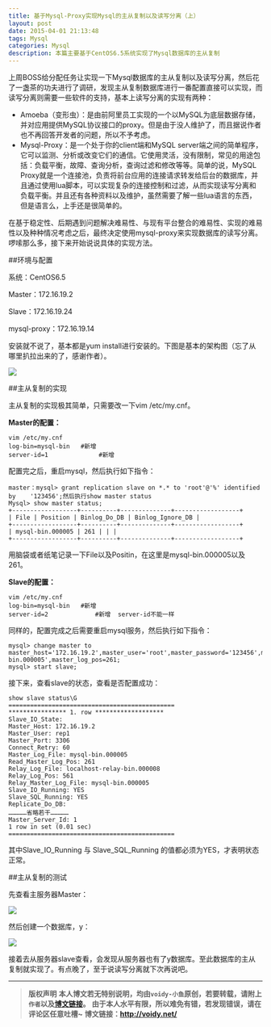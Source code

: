 ```yaml
---
title: 基于Mysql-Proxy实现Mysql的主从复制以及读写分离（上）
layout: post
date: 2015-04-01 21:13:48
tags: Mysql
categories: Mysql
description: 本篇主要基于CentOS6.5系统实现了Mysql数据库的主从复制
---
```


上周BOSS给分配任务让实现一下Mysql数据库的主从复制以及读写分离，然后花了一盏茶的功夫进行了调研，发现主从复制数据库进行一番配置直接可以实现，而读写分离则需要一些软件的支持，基本上读写分离的实现有两种：

 * Amoeba（变形虫）：是由前阿里员工实现的一个以MySQL为底层数据存储，并对应用提供MySQL协议接口的proxy。但是由于没人维护了，而且据说作者也不再回答开发者的问题，所以不予考虑。
 * Mysql-Proxy：是一个处于你的client端和MySQL server端之间的简单程序，它可以监测、分析或改变它们的通信。它使用灵活，没有限制，常见的用途包括：负载平衡，故障、查询分析，查询过滤和修改等等。简单的说，MySQL Proxy就是一个连接池，负责将前台应用的连接请求转发给后台的数据库，并且通过使用lua脚本，可以实现复杂的连接控制和过滤，从而实现读写分离和负载平衡。并且还有各种资料以及维护，虽然需要了解一些lua语言的东西，但是语言么，上手还是很简单的。

在基于稳定性、后期遇到问题解决难易性、与现有平台整合的难易性、实现的难易性以及种种情况考虑之后，最终决定使用mysql-proxy来实现数据库的读写分离。啰嗦那么多，接下来开始说说具体的实现方法。

##环境与配置

系统：CentOS6.5

Master：172.16.19.2

Slave：172.16.19.24

mysql-proxy：172.16.19.14

安装就不说了，基本都是yum install进行安装的。下图是基本的架构图（忘了从哪里扒拉出来的了，感谢作者）。

![](http://images.cnitblog.com/blog2015/666211/201504/012242548427461.jpg)

##主从复制的实现

主从复制的实现极其简单，只需要改一下vim /etc/my.cnf。

**Master的配置：**

	vim /etc/my.cnf
	log-bin=mysql-bin   #新增
	server-id=1              #新增

配置完之后，重启mysql，然后执行如下指令：

	master：mysql> grant replication slave on *.* to 'root'@'%' identified by 	'123456';然后执行show master status
	Mysql> show master status;
	+------------------+----------+--------------+------------------+
	| File | Position | Binlog_Do_DB | Binlog_Ignore_DB |
	+------------------+----------+--------------+------------------+
	| mysql-bin.000005 | 261 | | |
	+------------------+----------+--------------+------------------+

用脑袋或者纸笔记录一下File以及Positin，在这里是mysql-bin.000005以及261。

**Slave的配置：**

	vim /etc/my.cnf
	log-bin=mysql-bin   #新增
	server-id=2             #新增  server-id不能一样

同样的，配置完成之后需要重启mysql服务，然后执行如下指令：

	mysql> change master to master_host='172.16.19.2',master_user='root',master_password='123456',master_log_file='mysql-bin.000005',master_log_pos=261;
	mysql> start slave;

接下来，查看slave的状态，查看是否配置成功：


	show slave status\G
	==============================================
	**************** 1. row *******************
	Slave_IO_State:
	Master_Host: 172.16.19.2
	Master_User: rep1
	Master_Port: 3306
	Connect_Retry: 60
	Master_Log_File: mysql-bin.000005
	Read_Master_Log_Pos: 261
	Relay_Log_File: localhost-relay-bin.000008
	Relay_Log_Pos: 561
	Relay_Master_Log_File: mysql-bin.000005
	Slave_IO_Running: YES
	Slave_SQL_Running: YES
	Replicate_Do_DB:
	……………省略若干……………
	Master_Server_Id: 1
	1 row in set (0.01 sec)
	==============================================


其中Slave_IO_Running 与 Slave_SQL_Running 的值都必须为YES，才表明状态正常。

##主从复制的测试

先查看主服务器Master：

![](http://images.cnitblog.com/blog2015/666211/201504/012315121238879.png)

然后创建一个数据库，y：

![](http://images.cnitblog.com/blog2015/666211/201504/012317358269643.png)

接着去从服务器slave查看，会发现从服务器也有了y数据库。至此数据库的主从复制就实现了。有点晚了，至于说读写分离就下次再说吧。



---
> **版权声明**
> **本人博文若无特别说明，均由`voidy-小鱼`原创，若要转载，请附上`作者`以及[博文链接](http://voidy.net)。**
> **由于本人水平有限，所以难免有错，若发现错误，请在评论区任意吐槽~**
> **博文链接：<http://voidy.net/>**